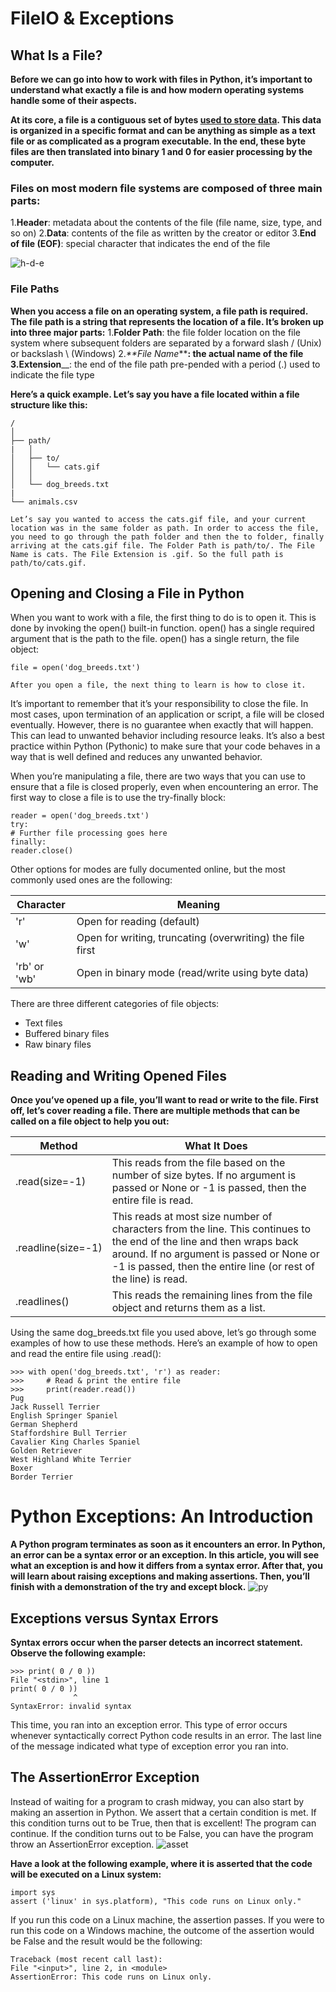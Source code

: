 #  FileIO & Exceptions

## What Is a File?

**Before we can go into how to work with files in Python, it’s important to understand what exactly a file is and how modern operating systems handle some of their aspects.**

__At its core, a file is a contiguous set of bytes [used to store data](https://en.wikipedia.org/wiki/Computer_file). This data is organized in a specific format and can be anything as simple as a text file or as complicated as a program executable. In the end, these byte files are then translated into binary 1 and 0 for easier processing by the computer.__
### Files on most modern file systems are composed of three main parts:

1.__**Header**__: metadata about the contents of the file (file name, size, type, and so on)
2.__**Data**__: contents of the file as written by the creator or editor
3.__**End of file (EOF)**__: special character that indicates the end of the file

![h-d-e](https://files.realpython.com/media/FileFormat.02335d06829d.png)
### File Paths
__**When you access a file on an operating system, a file path is required. The file path is a string that represents the location of a file. It’s broken up into three major parts:**__
1.__**Folder Path**__: the file folder location on the file system where subsequent folders are separated by a forward slash / (Unix) or backslash \ (Windows)
2._**File Name_**__: the actual name of the file
3.__**Extension**__: the end of the file path pre-pended with a period (.) used to indicate the file type

__**Here’s a quick example. Let’s say you have a file located within a file structure like this:**__

    /
    │
    ├── path/
    |   │
    │   ├── to/
    │   │   └── cats.gif
    │   │
    │   └── dog_breeds.txt
    |
    └── animals.csv

    Let’s say you wanted to access the cats.gif file, and your current location was in the same folder as path. In order to access the file, you need to go through the path folder and then the to folder, finally arriving at the cats.gif file. The Folder Path is path/to/. The File Name is cats. The File Extension is .gif. So the full path is path/to/cats.gif.

## Opening and Closing a File in Python

When you want to work with a file, the first thing to do is to open it. This is done by invoking the open() built-in function. open() has a single required argument that is the path to the file. open() has a single return, the file object:

    file = open('dog_breeds.txt')

    After you open a file, the next thing to learn is how to close it.

It’s important to remember that it’s your responsibility to close the file. In most cases, upon termination of an application or script, a file will be closed eventually. However, there is no guarantee when exactly that will happen. This can lead to unwanted behavior including resource leaks. It’s also a best practice within Python (Pythonic) to make sure that your code behaves in a way that is well defined and reduces any unwanted behavior.

When you’re manipulating a file, there are two ways that you can use to ensure that a file is closed properly, even when encountering an error. The first way to close a file is to use the try-finally block:

    reader = open('dog_breeds.txt')
    try:
    # Further file processing goes here
    finally:
    reader.close()

Other options for modes are fully documented online, but the most commonly used ones are the following:

|Character | Meaning|
|---|---|
|'r'|Open for reading (default)|
|'w'|Open for writing, truncating (overwriting) the file first|
|'rb' or 'wb'|Open in binary mode (read/write using byte data)|

There are three different categories of file objects:
* Text files
* Buffered binary files
* Raw binary files

## Reading and Writing Opened Files
__Once you’ve opened up a file, you’ll want to read or write to the file. First off, let’s cover reading a file. There are multiple methods that can be called on a file object to help you out:__

|Method | What It Does|
|---|---|
|.read(size=-1)|This reads from the file based on the number of size bytes. If no argument is passed or None or -1 is passed, then the entire file is read.|
|.readline(size=-1)|This reads at most size number of characters from the line. This continues to the end of the line and then wraps back around. If no argument is passed or None or -1 is passed, then the entire line (or rest of the line) is read.|
|.readlines()|This reads the remaining lines from the file object and returns them as a list.|

Using the same dog_breeds.txt file you used above, let’s go through some examples of how to use these methods. Here’s an example of how to open and read the entire file using .read():

    >>> with open('dog_breeds.txt', 'r') as reader:
    >>>     # Read & print the entire file
    >>>     print(reader.read())
    Pug
    Jack Russell Terrier
    English Springer Spaniel
    German Shepherd
    Staffordshire Bull Terrier
    Cavalier King Charles Spaniel
    Golden Retriever
    West Highland White Terrier
    Boxer
    Border Terrier

# Python Exceptions: An Introduction

__A Python program terminates as soon as it encounters an error. In Python, an error can be a syntax error or an exception. In this article, you will see what an exception is and how it differs from a syntax error. After that, you will learn about raising exceptions and making assertions. Then, you’ll finish with a demonstration of the try and except block.__
![py](https://files.realpython.com/media/intro.8915db1758d8.png)
## Exceptions versus Syntax Errors

__Syntax errors occur when the parser detects an incorrect statement. Observe the following example:__

    >>> print( 0 / 0 ))
    File "<stdin>", line 1
    print( 0 / 0 ))
                  ^
    SyntaxError: invalid syntax

This time, you ran into an exception error. This type of error occurs whenever syntactically correct Python code results in an error. The last line of the message indicated what type of exception error you ran into.

## The AssertionError Exception
Instead of waiting for a program to crash midway, you can also start by making an assertion in Python. We assert that a certain condition is met. If this condition turns out to be True, then that is excellent! The program can continue. If the condition turns out to be False, you can have the program throw an AssertionError exception.
![asset](https://files.realpython.com/media/assert.f6d344f0c0b4.png)

__Have a look at the following example, where it is asserted that the code will be executed on a Linux system:__

    import sys
    assert ('linux' in sys.platform), "This code runs on Linux only."

If you run this code on a Linux machine, the assertion passes. If you were to run this code on a Windows machine, the outcome of the assertion would be False and the result would be the following:

    Traceback (most recent call last):
    File "<input>", line 2, in <module>
    AssertionError: This code runs on Linux only.
